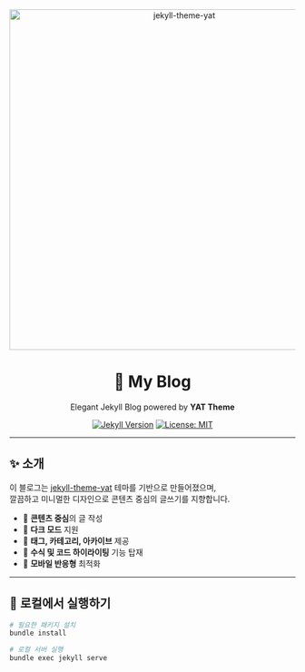 <div align="center">
  <img src="https://user-images.githubusercontent.com/9413601/106478481-346fdf00-64e4-11eb-9385-1ab5329c3234.png" width="600" alt="jekyll-theme-yat">
  <h1>📝 My Blog</h1>
  <p>Elegant Jekyll Blog powered by <strong>YAT Theme</strong></p>
</div>

<p align="center">
  <a href="https://jekyllrb.com" target="_blank"><img src="https://img.shields.io/badge/Jekyll-4.2.0-blue.svg" alt="Jekyll Version" /></a>
  <a href="https://opensource.org/licenses/MIT"><img src="https://img.shields.io/badge/License-MIT-brightgreen.svg" alt="License: MIT" /></a>
</p>

---

## ✨ 소개

이 블로그는 [jekyll-theme-yat](https://github.com/jeffreytse/jekyll-theme-yat) 테마를 기반으로 만들어졌으며,  
깔끔하고 미니멀한 디자인으로 콘텐츠 중심의 글쓰기를 지향합니다.

- 📖 **콘텐츠 중심**의 글 작성
- 🌙 **다크 모드** 지원
- 🧭 **태그, 카테고리, 아카이브** 제공
- 🧮 **수식 및 코드 하이라이팅** 기능 탑재
- 📱 **모바일 반응형** 최적화

---

## 🚀 로컬에서 실행하기

```bash
# 필요한 패키지 설치
bundle install

# 로컬 서버 실행
bundle exec jekyll serve
